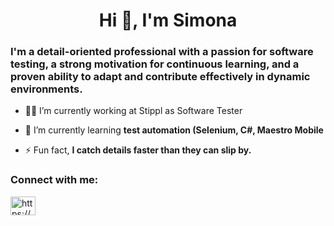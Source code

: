 <h1 align="center">Hi 👋, I'm Simona</h1>
<h3>I'm a detail-oriented professional with a passion for software testing, a strong motivation for continuous learning, and a proven ability to adapt and contribute effectively in dynamic environments. </h3>

- 👩‍💻 I’m currently working at Stippl as Software Tester

- 🌱 I’m currently learning **test automation (Selenium, C#, Maestro Mobile**

- ⚡ Fun fact, **I catch details faster than they can slip by.**

<h3 align="left">Connect with me:</h3>
<p align="left">
<a href="https://www.linkedin.com/in/simona-mitkovska/" target="blank"><img align="center" src="https://raw.githubusercontent.com/rahuldkjain/github-profile-readme-generator/master/src/images/icons/Social/linked-in-alt.svg" alt="https://www.linkedin.com/in/simona-mitkovska/" height="30" width="40" /></a>
</p>
